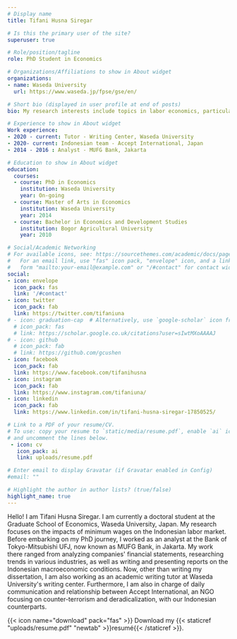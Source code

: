 ```yaml
---
# Display name
title: Tifani Husna Siregar

# Is this the primary user of the site?
superuser: true

# Role/position/tagline
role: PhD Student in Economics

# Organizations/Affiliations to show in About widget
organizations:
- name: Waseda University
  url: https://www.waseda.jp/fpse/gse/en/

# Short bio (displayed in user profile at end of posts)
bio: My research interests include topics in labor economics, particularly minimum wages and it's impact on labor market outcomes.

# Experience to show in About widget
Work experience:
- 2020 - current: Tutor - Writing Center, Waseda University
- 2020- current: Indonesian team - Accept International, Japan
- 2014 - 2016 : Analyst - MUFG Bank, Jakarta

# Education to show in About widget
education:
  courses:
  - course: PhD in Economics
    institution: Waseda University
    year: On-going
  - course: Master of Arts in Economics
    institution: Waseda University
    year: 2014
  - course: Bachelor in Economics and Development Studies
    institution: Bogor Agricultural University
    year: 2010

# Social/Academic Networking
# For available icons, see: https://sourcethemes.com/academic/docs/page-builder/#icons
#   For an email link, use "fas" icon pack, "envelope" icon, and a link in the
#   form "mailto:your-email@example.com" or "/#contact" for contact widget.
social:
- icon: envelope
  icon_pack: fas
  link: '/#contact'
- icon: twitter
  icon_pack: fab
  link: https://twitter.com/tifaniuna
# - icon: graduation-cap  # Alternatively, use `google-scholar` icon from `ai` icon pack
  # icon_pack: fas
  # link: https://scholar.google.co.uk/citations?user=sIwtMXoAAAAJ
# - icon: github
  # icon_pack: fab
  # link: https://github.com/gcushen
- icon: facebook
  icon_pack: fab
  link: https://www.facebook.com/tifanihusna
- icon: instagram
  icon_pack: fab
  link: https://www.instagram.com/tifaniuna/
- icon: linkedin
  icon_pack: fab
  link: https://www.linkedin.com/in/tifani-husna-siregar-17850525/

# Link to a PDF of your resume/CV.
# To use: copy your resume to `static/media/resume.pdf`, enable `ai` icons in `params.toml`, 
# and uncomment the lines below.
 - icon: cv
   icon_pack: ai
   link: uploads/resume.pdf

# Enter email to display Gravatar (if Gravatar enabled in Config)
#email: ""

# Highlight the author in author lists? (true/false)
highlight_name: true
---
```


Hello! I am Tifani Husna Siregar. I am currently a doctoral student at the Graduate School of Economics, Waseda University, Japan. My research focuses on the impacts of minimum wages on the Indonesian labor market. Before embarking on my PhD journey, I worked as an analyst at the Bank of Tokyo-Mitsubishi UFJ, now known as MUFG Bank, in Jakarta. My work there ranged from analyzing companies' financial statements, researching trends in various industries, as well as writing and presenting reports on the Indonesian macroeconomic conditions. Now, other than writing my dissertation, I am also working as an academic writing tutor at Waseda University's writing center. Furthermore, I am also in charge of daily communication and relationship between Accept International, an NGO focusing on counter-terrorism and deradicalization, with our Indonesian counterparts. 

{{< icon name="download" pack="fas" >}} Download my {{< staticref "uploads/resume.pdf" "newtab" >}}resumé{{< /staticref >}}.
